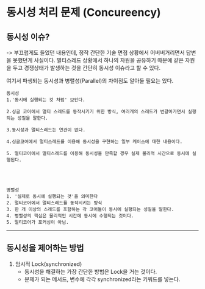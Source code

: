 # 동시성 처리 문제 (Concureency)


## 동시성 이슈?
-> 부끄럽게도 들었던 내용인데, 정작 간단한 기술 면접 상황에서 어버버거리면서 답변을 못했던게 사실이다. 멀티스레드 상황에서 하나의 자원을 공유하기 때문에 같은 자원을 두고 경쟁상태가 발생하는 것을 간단히 동시성 이슈라고 할 수 있다. 

여기서 파생되는 동시성과 병렬성(Parallel)의 차이점도 알아둘 필요는 있다.

    동시성 
    1.'동시에 실행되는 것 처럼' 보인다.
    
    2.싱글 코어에서 멀티 스레드를 동작시키기 위한 방식, 여러개의 스레드가 번갈아가면서 실행되는 성질을 말한다.
    
    3.동시성과 멀티스레드는 연관이 없다.

    4.싱글코어에서 멀티스레드를 이용해 동시성을 구현하는 일부 케이스에 대한 내용이다.
    
    5. 멀티코어에서 멀티스레드를 이용해 동시성을 만족할 경우 실제 물리적 시간으로 동시에 실행된다.
<br></br>


    병렬성
    1. '실제로 동시에 실행되는 것'을 의미한다
    2. 멀티코어에서 멀티스레드를 동작시키는 방식
    3. 한 개 이상의 스레드를 포함하는 각 코어들이 동시에 실행되는 성질을 말한다.
    4. 병렬성의 핵심은 물리적인 시간에 동시에 수행되는 것이다. 
    5. 멀티코어가 포커싱이 아님.

---

## 동시성을 제어하는 방법

1. 암시적 Lock(synchronized)
    - 동시성을 해결하는 가장 간단한 방법은 Lock을 거는 것이다.
    - 문제가 되는 메서드, 변수에 각각 synchronized라는 키워드를 넣는다.


